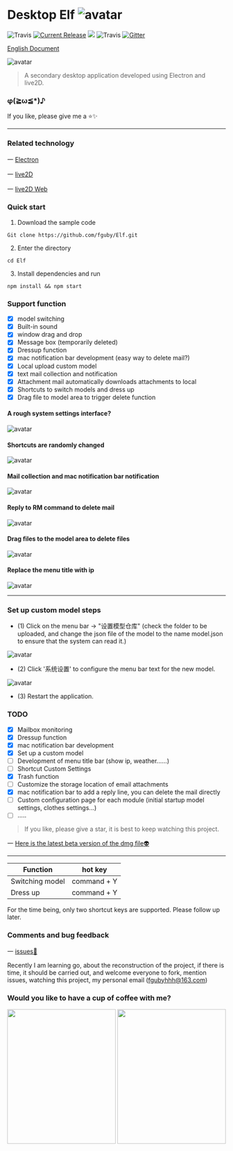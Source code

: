 # Desktop Elf ![avatar](app/img/xiaojingling.png)

![Travis](https://img.shields.io/badge/Electron-^4.1.4-important.svg)
<a href="https://github.com/fguby/Elf/releases"><img src="https://img.shields.io/github/release/fguby/Elf.svg?style=flat-square" alt="Current Release"></a>
[![](https://travis-ci.com/fguby/Elf.svg?branch=master)](https://travis-ci.org/fguby/Elf)
![Travis](https://img.shields.io/badge/live2D-2.1.0-ff69b4.svg?labelColor=blueviolet)
[![Gitter](https://badges.gitter.im/Electron-elf/community.svg)](https://gitter.im/Electron-elf/community?utm_source=badge&utm_medium=badge&utm_campaign=pr-badge)

[English Document](https://github.com/fguby/Elf/blob/master/README-en.md "elf")

![avatar](app/img/yanshi1.gif)

> A secondary desktop application developed using Electron and live2D.

### φ(≧ω≦*)♪

If you like, please give me a ⭐️✨

---

### Related technology

一 [Electron](https://electronjs.org/ "electron")

一 [live2D](https://www.live2d.com/ja/ "live2D")

一 [live2D Web](https://github.com/fguby/live2D "live2D")

### Quick start

1. Download the sample code

```
Git clone https://github.com/fguby/Elf.git
```

2. Enter the directory

```
cd Elf
```

3. Install dependencies and run

```
npm install && npm start
```

### Support function

- [x] model switching
- [x] Built-in sound
- [x] window drag and drop
- [x] Message box (temporarily deleted)
- [x] Dressup function
- [x] mac notification bar development (easy way to delete mail?)
- [x] Local upload custom model
- [x] text mail collection and notification
- [x] Attachment mail automatically downloads attachments to local
- [x] Shortcuts to switch models and dress up
- [x] Drag file to model area to trigger delete function

#### A rough system settings interface?

![avatar](app/img/system.jpg)

#### Shortcuts are randomly changed

![avatar](app/img/huanzhuang.gif)

#### Mail collection and mac notification bar notification

![avatar](app/img/email.gif)

#### Reply to RM command to delete mail

![avatar](app/img/email111.gif)

#### Drag files to the model area to delete files

![avatar](app/img/lajitong1.gif)

#### Replace the menu title with ip

![avatar](app/img/ip.gif)

---

### Set up custom model steps

- (1) Click on the menu bar -> "设置模型仓库" (check the folder to be uploaded, and change the json file of the model to the name model.json to ensure that the system can read it.)

![avatar](app/img/shangchuan1.jpg)

- (2) Click '系统设置' to configure the menu bar text for the new model.

![avatar](app/img/shangchuan2.jpg)

- (3) Restart the application.

### TODO

- [x] Mailbox monitoring
- [x] Dressup function
- [x] mac notification bar development
- [x] Set up a custom model
- [ ] Development of menu title bar (show ip, weather......)
- [ ] Shortcut Custom Settings
- [x] Trash function
- [ ] Customize the storage location of email attachments
- [x] mac notification bar to add a reply line, you can delete the mail directly
- [ ] Custom configuration page for each module (initial startup model settings, clothes settings...)
- [ ] .....

> If you like, please give a star, it is best to keep watching this project.

一 [Here is the latest beta version of the dmg file:alien:](https://github.com/fguby/Elf/releases/tag/v1.0.0/ "Elf")

---

Function | hot key
--- | ---
Switching model | command + Y
Dress up | command + Y

For the time being, only two shortcut keys are supported. Please follow up later.

### Comments and bug feedback

一 [issues:speech_balloon:](https://github.com/fguby/Elf/issues "welcome")

Recently I am learning go, about the reconstruction of the project, if there is time, it should be carried out, and welcome everyone to fork, mention issues, watching this project, my personal email (fgubyhhh@163.com)

### Would you like to have a cup of coffee with me?

<img src="app/img/wechat.jpg" width="250" height="310">
<img src="app/img/zhifubao.jpg" width="250" height="310">
